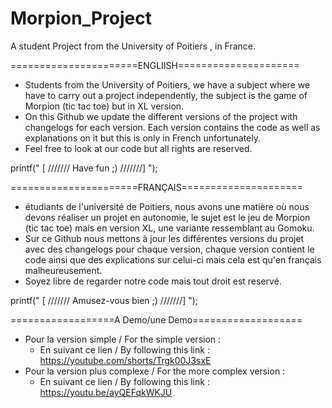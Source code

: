 # Morpion_Project
A student Project from the University of Poitiers , in France.


======================ENGLIISH=====================
* Students from the University of Poitiers, we have a subject where we have to carry out a project independently, 
  the subject is the game of Morpion (tic tac toe) but in XL version.
* On this Github we update the different versions of the project with changelogs for each version. Each version contains 
  the code as well as explanations on it but this is only in French unfortunately.
* Feel free to look at our code but all rights are reserved. 

printf(" [ ///////  Have fun ;) ///////] ");



======================FRANÇAIS=====================
* étudiants de l'université de Poitiers, nous avons une matière où nous devons réaliser un projet en autonomie, 
  le sujet est le jeu de Morpion (tic tac toe) mais en version XL, une variante ressemblant au Gomoku. 
* Sur ce Github nous mettons à jour les différentes versions du projet avec des changelogs pour chaque version, chaque version
  contient le code ainsi que des explications sur celui-ci mais cela est qu'en français malheureusement.
* Soyez libre de regarder notre code mais tout droit est reservé. 

printf(" [ /////// Amusez-vous bien ;) ///////] ");

==================A Demo/une Demo===================
* Pour la version simple / For the simple version :
    * En suivant ce lien / By following this link : https://youtube.com/shorts/Trgk00J3sxE
* Pour la version plus complexe / For the more complex version :
    * En suivant ce lien / By following this link : https://youtu.be/ayQEFqkWKJU
